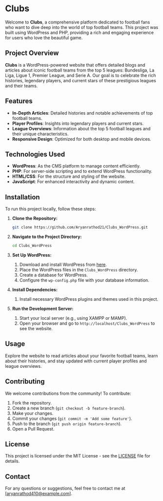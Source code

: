 # Clubs

Welcome to **Clubs**, a comprehensive platform dedicated to football fans who want to dive deep into the world of top football teams. This project was built using WordPress and PHP, providing a rich and engaging experience for users who love the beautiful game.

## Project Overview

**Clubs** is a WordPress-powered website that offers detailed blogs and articles about iconic football teams from the top 5 leagues: Bundesliga, La Liga, Ligue 1, Premier League, and Serie A. Our goal is to celebrate the rich histories, legendary players, and current stars of these prestigious leagues and their teams.

## Features

- **In-Depth Articles**: Detailed histories and notable achievements of top football teams.
- **Player Profiles**: Insights into legendary players and current stars.
- **League Overviews**: Information about the top 5 football leagues and their unique characteristics.
- **Responsive Design**: Optimized for both desktop and mobile devices.

## Technologies Used

- **WordPress**: As the CMS platform to manage content efficiently.
- **PHP**: For server-side scripting and to extend WordPress functionality.
- **HTML/CSS**: For the structure and styling of the website.
- **JavaScript**: For enhanced interactivity and dynamic content.

## Installation

To run this project locally, follow these steps:

1. **Clone the Repository:**
   ```bash
   git clone https://github.com/Aryanrathod21/Clubs_WordPress.git

2. **Navigate to the Project Directory:**

   ```bash
   cd Clubs_WordPress

3. **Set Up WordPress:**

   1. Download and install WordPress from [here](https://wordpress.org/download/).
   2. Place the WordPress files in the `Clubs_WordPress` directory.
   3. Create a database for WordPress.
   4. Configure the `wp-config.php` file with your database information.

4. **Install Dependencies:**

   1. Install necessary WordPress plugins and themes used in this project.

5. **Run the Development Server:**

   1. Start your local server (e.g., using XAMPP or MAMP).
   2. Open your browser and go to `http://localhost/Clubs_WordPress` to see the website.

## Usage

Explore the website to read articles about your favorite football teams, learn about their histories, and stay updated with current player profiles and league overviews.

## Contributing

We welcome contributions from the community! To contribute:

1. Fork the repository.
2. Create a new branch (`git checkout -b feature-branch`).
3. Make your changes.
4. Commit your changes (`git commit -m 'Add some feature'`).
5. Push to the branch (`git push origin feature-branch`).
6. Open a Pull Request.

## License

This project is licensed under the MIT License - see the [LICENSE](LICENSE) file for details.

## Contact

For any questions or suggestions, feel free to contact me at [aryanrathod410@example.com].

  

